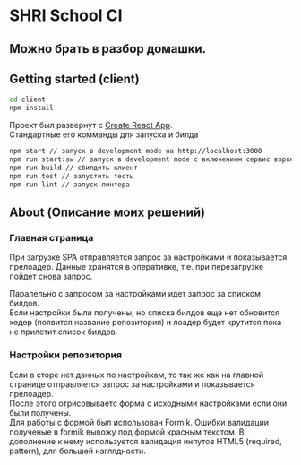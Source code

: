 # SHRI School CI

## Можно брать в разбор домашки.

## Getting started (client)

```bash
cd client
npm install
```

Проект был развернут с [Create React App](https://github.com/facebook/create-react-app).  
Стандартные его комманды для запуска и билда

```bash
npm start // запуск в development mode на http://localhost:3000
npm run start:sw // запуск в development mode с включением сервис воркера
npm run build // сбилдить клиент
npm run test // запустить тесты
npm run lint // запуск линтера
```

## About (Описание моих решений)

### Главная страница

При загрузке SPA отправляется запрос за настройками и показывается прелоадер.
Данные хранятся в оперативке, т.е. при перезагрузке пойдет снова запрос.

Паралельно с запросом за настройками идет запрос за списком билдов.  
Если настройки были получены, но списка билдов еще нет обновится хедер (появится название репозитория) и лоадер будет крутится пока не прилетит список билдов.

### Настройки репозитория

Если в сторе нет данных по настройкам, то так же как на главной странице
отправляется запрос за настройками и показывается прелоадер.  
После этого отрисовываетс форма с исходными настройками если они были получены.  
Для работы с формой был использован Formik. Ошибки валидации полученые в formik вывожу под формой красным текстом.
В дополнение к нему используется валидация инпутов HTML5 (required, pattern), для большей наглядности.
